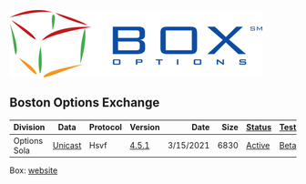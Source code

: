 [![Box](https://github.com/Open-Markets-Initiative/Directory/blob/master/Images/Box.png)](https://boxoptions.com)


## Boston Options Exchange

| Division | Data | Protocol | Version | Date | Size | [Status][Omi.Glossary.Status] | [Testing][Omi.Glossary.Testing] | Specification |
| --- | --- | --- | --- | ---: | ---: | --- | --- | --- |
| Options Sola | [Unicast][Box.Options.Sola.Unicast.Hsvf.v4.5.1.Dissector] | Hsvf | [4.5.1][Box.Options.Sola.Unicast.Hsvf.v4.5.1.Dissector] | 3/15/2021 | 6830 | [Active][Omi.Glossary.Status.Active] | [Beta][Omi.Glossary.Testing.Beta] | [pdf][Box.Options.Sola.Unicast.Hsvf.v4.5.1.Pdf] |


Box: [website](https://boxoptions.com "Go to Boston Options Exchange")


[Omi.Glossary.Status]: https://github.com/Open-Markets-Initiative/Directory/blob/master/Glossary/Status.md "Protocol Deployment Status"
[Omi.Glossary.Status.Active]: https://github.com/Open-Markets-Initiative/Directory/blob/master/Glossary/Status.md "Deployment Status: Protocol is in active production"
[Omi.Glossary.Status.Deprecated]: https://github.com/Open-Markets-Initiative/Directory/blob/master/Glossary/Status.md "Deployment Status: Protocol is no longer in active use"
[Omi.Glossary.Status.Future]: https://github.com/Open-Markets-Initiative/Directory/blob/master/Glossary/Status.md "Deployment Status: Protocol is not yet deployed to an active production environment"
[Omi.Glossary.Status.Unknown]: https://github.com/Open-Markets-Initiative/Directory/blob/master/Glossary/Status.md "Deployment Status: Protocol deployment status is unknown"
[Omi.Glossary.Status.Header]: https://github.com/Open-Markets-Initiative/Directory/blob/master/Glossary/Status.md "Deployment Status: Header only protocol provided for debugging"
[Omi.Glossary.Testing]: https://github.com/Open-Markets-Initiative/Directory/blob/master/Glossary/Testing.md "Protocol Testing Status"
[Omi.Glossary.Testing.Verified]: https://github.com/Open-Markets-Initiative/Directory/blob/master/Glossary/Testing.md "Testing Status: Protocol has been tested on live data"
[Omi.Glossary.Testing.Incomplete]: https://github.com/Open-Markets-Initiative/Directory/blob/master/Glossary/Testing.md "Testing Status: Protocol has been tested on live data but contains known issues"
[Omi.Glossary.Testing.Beta]: https://github.com/Open-Markets-Initiative/Directory/blob/master/Glossary/Testing.md "Testing Status: Protocol has not been tested and structure is speculative"
[Omi.Glossary.Testing.Untested]: https://github.com/Open-Markets-Initiative/Directory/blob/master/Glossary/Testing.md "Testing Status: Protocol has not been tested on live data"

[Box.Options.Sola.Unicast.Hsvf.v4.5.1.Dissector]: https://github.com/Open-Markets-Initiative/wireshark-lua/blob/main/Box/Box.Options.Sola.Unicast.Hsvf.v4.5.1.Script.Dissector.lua "Box Options Sola Unicast Hsvf v4.5.1 Wireshark Dissector"
[Box.Options.Sola.Unicast.Hsvf.v4.5.1.Pdf]: https://github.com/Open-Markets-Initiative/Directory/blob/master/Specifications/Box/Box.Options.Sola.Unicast.Hsvf.v4.5.pdf "Boston Options Exchange 4.5.1 Pdf"
